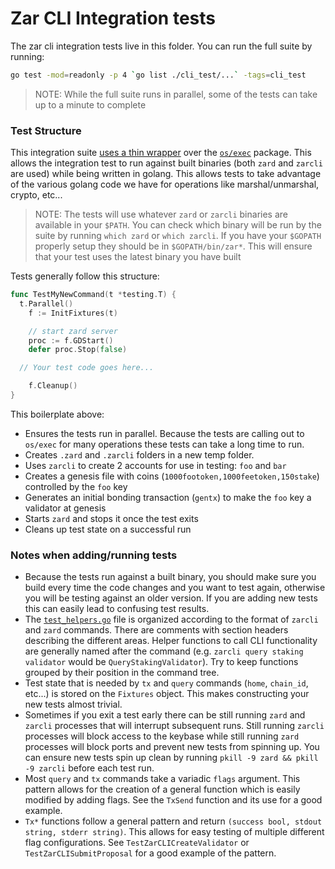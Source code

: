 # Zar CLI Integration tests

The zar cli integration tests live in this folder. You can run the full suite by running:

```bash
go test -mod=readonly -p 4 `go list ./cli_test/...` -tags=cli_test
```

> NOTE: While the full suite runs in parallel, some of the tests can take up to a minute to complete

### Test Structure

This integration suite [uses a thin wrapper](https://godoc.org/github.com/Fantom-foundation/cosmos-sdk/tests) over the [`os/exec`](https://golang.org/pkg/os/exec/) package. This allows the integration test to run against built binaries (both `zard` and `zarcli` are used) while being written in golang. This allows tests to take advantage of the various golang code we have for operations like marshal/unmarshal, crypto, etc...

> NOTE: The tests will use whatever `zard` or `zarcli` binaries are available in your `$PATH`. You can check which binary will be run by the suite by running `which zard` or `which zarcli`. If you have your `$GOPATH` properly setup they should be in `$GOPATH/bin/zar*`. This will ensure that your test uses the latest binary you have built

Tests generally follow this structure:

```go
func TestMyNewCommand(t *testing.T) {
  t.Parallel()
	f := InitFixtures(t)

	// start zard server
	proc := f.GDStart()
	defer proc.Stop(false)

  // Your test code goes here...

	f.Cleanup()
}
```

This boilerplate above:

- Ensures the tests run in parallel. Because the tests are calling out to `os/exec` for many operations these tests can take a long time to run.
- Creates `.zard` and `.zarcli` folders in a new temp folder.
- Uses `zarcli` to create 2 accounts for use in testing: `foo` and `bar`
- Creates a genesis file with coins (`1000footoken,1000feetoken,150stake`) controlled by the `foo` key
- Generates an initial bonding transaction (`gentx`) to make the `foo` key a validator at genesis
- Starts `zard` and stops it once the test exits
- Cleans up test state on a successful run

### Notes when adding/running tests

- Because the tests run against a built binary, you should make sure you build every time the code changes and you want to test again, otherwise you will be testing against an older version. If you are adding new tests this can easily lead to confusing test results.
- The [`test_helpers.go`](./test_helpers.go) file is organized according to the format of `zarcli` and `zard` commands. There are comments with section headers describing the different areas. Helper functions to call CLI functionality are generally named after the command (e.g. `zarcli query staking validator` would be `QueryStakingValidator`). Try to keep functions grouped by their position in the command tree.
- Test state that is needed by `tx` and `query` commands (`home`, `chain_id`, etc...) is stored on the `Fixtures` object. This makes constructing your new tests almost trivial.
- Sometimes if you exit a test early there can be still running `zard` and `zarcli` processes that will interrupt subsequent runs. Still running `zarcli` processes will block access to the keybase while still running `zard` processes will block ports and prevent new tests from spinning up. You can ensure new tests spin up clean by running `pkill -9 zard && pkill -9 zarcli` before each test run.
- Most `query` and `tx` commands take a variadic `flags` argument. This pattern allows for the creation of a general function which is easily modified by adding flags. See the `TxSend` function and its use for a good example.
- `Tx*` functions follow a general pattern and return `(success bool, stdout string, stderr string)`. This allows for easy testing of multiple different flag configurations. See `TestZarCLICreateValidator` or `TestZarCLISubmitProposal` for a good example of the pattern.
